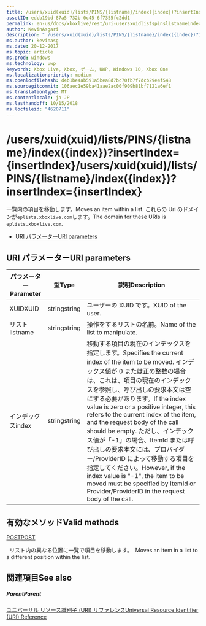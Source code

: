 ```yaml
---
title: /users/xuid(xuid)/lists/PINS/{listname}/index({index})?insertIndex={insertIndex}
assetID: edcb19bd-87a5-732b-0c45-6f7355fc2dd1
permalink: en-us/docs/xboxlive/rest/uri-usersxuidlistspinslistnameindex.html
author: KevinAsgari
description: " /users/xuid(xuid)/lists/PINS/{listname}/index({index})?insertIndex={insertIndex}"
ms.author: kevinasg
ms.date: 20-12-2017
ms.topic: article
ms.prod: windows
ms.technology: uwp
keywords: Xbox Live, Xbox, ゲーム, UWP, Windows 10, Xbox One
ms.localizationpriority: medium
ms.openlocfilehash: d4b1be4ab591a5bea8d7bc70fb7f7dcb29e4f548
ms.sourcegitcommit: 106aec1e59ba41aae2ac00f909b81bf7121a6ef1
ms.translationtype: MT
ms.contentlocale: ja-JP
ms.lasthandoff: 10/15/2018
ms.locfileid: "4620711"
---
```

# <a name="usersxuidxuidlistspinslistnameindexindexinsertindexinsertindex"></a><span data-ttu-id="cd798-104">/users/xuid(xuid)/lists/PINS/{listname}/index({index})?insertIndex={insertIndex}</span><span class="sxs-lookup"><span data-stu-id="cd798-104">/users/xuid(xuid)/lists/PINS/{listname}/index({index})?insertIndex={insertIndex}</span></span>
<span data-ttu-id="cd798-105">一覧内の項目を移動します。</span><span class="sxs-lookup"><span data-stu-id="cd798-105">Moves an item within a list.</span></span> <span data-ttu-id="cd798-106">これらの Uri のドメインが`eplists.xboxlive.com`します。</span><span class="sxs-lookup"><span data-stu-id="cd798-106">The domain for these URIs is `eplists.xboxlive.com`.</span></span>
 
  * [<span data-ttu-id="cd798-107">URI パラメーター</span><span class="sxs-lookup"><span data-stu-id="cd798-107">URI parameters</span></span>](#ID4EV)
 
<a id="ID4EV"></a>

 
## <a name="uri-parameters"></a><span data-ttu-id="cd798-108">URI パラメーター</span><span class="sxs-lookup"><span data-stu-id="cd798-108">URI parameters</span></span> 
 
| <span data-ttu-id="cd798-109">パラメーター</span><span class="sxs-lookup"><span data-stu-id="cd798-109">Parameter</span></span>| <span data-ttu-id="cd798-110">型</span><span class="sxs-lookup"><span data-stu-id="cd798-110">Type</span></span>| <span data-ttu-id="cd798-111">説明</span><span class="sxs-lookup"><span data-stu-id="cd798-111">Description</span></span>| 
| --- | --- | --- | 
| <span data-ttu-id="cd798-112">XUID</span><span class="sxs-lookup"><span data-stu-id="cd798-112">XUID</span></span>| <span data-ttu-id="cd798-113">string</span><span class="sxs-lookup"><span data-stu-id="cd798-113">string</span></span>| <span data-ttu-id="cd798-114">ユーザーの XUID です。</span><span class="sxs-lookup"><span data-stu-id="cd798-114">XUID of the user.</span></span>| 
| <span data-ttu-id="cd798-115">リスト</span><span class="sxs-lookup"><span data-stu-id="cd798-115">listname</span></span>| <span data-ttu-id="cd798-116">string</span><span class="sxs-lookup"><span data-stu-id="cd798-116">string</span></span>| <span data-ttu-id="cd798-117">操作をするリストの名前。</span><span class="sxs-lookup"><span data-stu-id="cd798-117">Name of the list to manipulate.</span></span>| 
| <span data-ttu-id="cd798-118">インデックス</span><span class="sxs-lookup"><span data-stu-id="cd798-118">index</span></span>| <span data-ttu-id="cd798-119">string</span><span class="sxs-lookup"><span data-stu-id="cd798-119">string</span></span>| <span data-ttu-id="cd798-120">移動する項目の現在のインデックスを指定します。</span><span class="sxs-lookup"><span data-stu-id="cd798-120">Specifies the current index of the item to be moved.</span></span> <span data-ttu-id="cd798-121">インデックス値が 0 または正の整数の場合は、これは、項目の現在のインデックスを参照し、呼び出しの要求本文は空にする必要があります。</span><span class="sxs-lookup"><span data-stu-id="cd798-121">If the index value is zero or a positive integer, this refers to the current index of the item, and the request body of the call should be empty.</span></span> <span data-ttu-id="cd798-122">ただし、インデックス値が「-1」の場合、ItemId または呼び出しの要求本文には、プロバイダー/ProviderID によって移動する項目を指定してください。</span><span class="sxs-lookup"><span data-stu-id="cd798-122">However, if the index value is "-1", the item to be moved must be specified by ItemId or Provider/ProviderID in the request body of the call.</span></span> | 
  
<a id="ID4EHC"></a>

 
## <a name="valid-methods"></a><span data-ttu-id="cd798-123">有効なメソッド</span><span class="sxs-lookup"><span data-stu-id="cd798-123">Valid methods</span></span>

[<span data-ttu-id="cd798-124">POST</span><span class="sxs-lookup"><span data-stu-id="cd798-124">POST</span></span>](uri-usersxuidlistspinslistnameindexpost.md)

<span data-ttu-id="cd798-125">&nbsp;&nbsp;リスト内の異なる位置に一覧で項目を移動します。</span><span class="sxs-lookup"><span data-stu-id="cd798-125">&nbsp;&nbsp;Moves an item in a list to a different position within the list.</span></span>
 
<a id="ID4ERC"></a>

 
## <a name="see-also"></a><span data-ttu-id="cd798-126">関連項目</span><span class="sxs-lookup"><span data-stu-id="cd798-126">See also</span></span>
 
<a id="ID4ETC"></a>

 
##### <a name="parent"></a><span data-ttu-id="cd798-127">Parent</span><span class="sxs-lookup"><span data-stu-id="cd798-127">Parent</span></span> 

[<span data-ttu-id="cd798-128">ユニバーサル リソース識別子 (URI) リファレンス</span><span class="sxs-lookup"><span data-stu-id="cd798-128">Universal Resource Identifier (URI) Reference</span></span>](../atoc-xboxlivews-reference-uris.md)

   